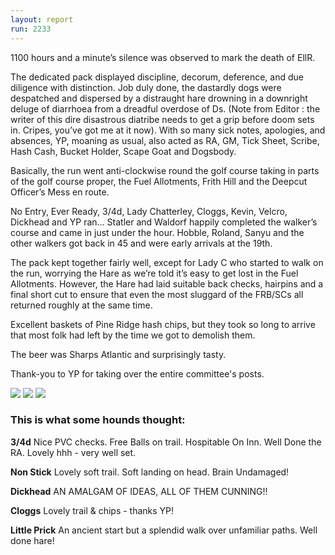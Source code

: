 ```yaml
---
layout: report
run: 2233
---
```


1100 hours and a minute’s silence was observed to mark the death of EllR.

The dedicated pack displayed discipline, decorum, deference, and due diligence with distinction.
Job duly done, the dastardly dogs were despatched and dispersed by a distraught hare drowning in a downright deluge of diarrhoea from a dreadful overdose of Ds.
(Note from Editor : the writer of this dire disastrous diatribe needs to get a grip before doom sets in. Cripes, you’ve got me at it now).
With so many sick notes, apologies, and absences, YP, moaning as usual, also acted as RA, GM, Tick Sheet, Scribe, Hash Cash, Bucket Holder, Scape Goat and Dogsbody.

Basically, the run went anti-clockwise round the golf course taking in parts of the golf course proper, the Fuel Allotments, Frith Hill and the Deepcut Officer’s Mess en route.

No Entry, Ever Ready, 3/4d, Lady Chatterley, Cloggs, Kevin, Velcro, Dickhead and YP ran…
Statler and Waldorf happily completed the walker’s course and came in just under the hour.
Hobble, Roland, Sanyu and the other walkers got back in 45 and were early arrivals at the 19th.

The pack kept together fairly well, except for Lady C who started to walk on the run, worrying the Hare as we’re told it’s easy to get lost in the Fuel Allotments.  However, the Hare had laid suitable back checks, hairpins and a final short cut to ensure that even the most sluggard of the FRB/SCs all returned roughly at the same time.

Excellent baskets of Pine Ridge hash chips, but they took so long to arrive that most folk had left by the time we got to demolish them.

The beer was Sharps Atlantic and surprisingly tasty.

Thank-you to YP for taking over the entire committee's posts.

<img src="{{ '/assets/img/scribe/2233/2233-1.jpg' | prepend: site.baseurl }}" class="post-img">
<img src="{{ '/assets/img/scribe/2233/2233-2.jpg' | prepend: site.baseurl }}" class="post-img">
<img src="{{ '/assets/img/scribe/2233/2233-3.jpg' | prepend: site.baseurl }}" class="post-img">

### This is what some hounds thought:

__3/4d__ Nice PVC checks. Free Balls on trail. Hospitable On Inn. Well Done the RA. Lovely hhh - very well set.

__Non Stick__ Lovely soft trail. Soft landing on head. Brain Undamaged!

__Dickhead__ AN AMALGAM OF IDEAS, ALL OF THEM CUNNING!!

__Cloggs__ Lovely trail & chips - thanks YP!

__Little Prick__ An ancient start but a splendid walk over unfamiliar paths. Well done hare!